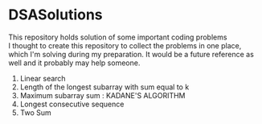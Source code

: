 # DSASolutions
This repository holds solution of some important coding problems
<br>
I thought to create this repository to collect the problems in one place, which I'm solving during my preparation. It would be a future reference as well and it probably may help someone.
<br>
1. Linear search 
2. Length of the longest subarray with sum equal to k
3. Maximum subarray sum : KADANE'S ALGORITHM
4. Longest consecutive sequence  
5. Two Sum
<br>
